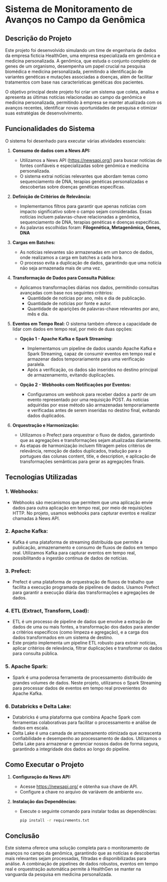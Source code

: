 # Sistema de Monitoramento de Avanços no Campo da Genômica

## Descrição do Projeto

Este projeto foi desenvolvido simulando um time de engenharia de dados da empresa ficticia HealthGen, uma empresa especializada em genômica e medicina personalizada. A genômica, que estuda o conjunto completo de genes de um organismo, desempenha um papel crucial na pesquisa biomédica e medicina personalizada, permitindo a identificação de variantes genéticas e mutações associadas a doenças, além de facilitar tratamentos com base nas características genéticas dos pacientes.

O objetivo principal deste projeto foi criar um sistema que coleta, analisa e apresenta as últimas notícias relacionadas ao campo da genômica e medicina personalizada, permitindo à empresa se manter atualizada com os avanços recentes, identificar novas oportunidades de pesquisa e otimizar suas estratégias de desenvolvimento.

## Funcionalidades do Sistema

O sistema foi desenhado para executar várias atividades essenciais:

1. **Consumo de dados com a News API:**
   - Utilizamos a News API (https://newsapi.org/) para buscar notícias de fontes confiáveis e especializadas sobre genômica e medicina personalizada.
   - O sistema extrai notícias relevantes que abordam temas como sequenciamento de DNA, terapias genéticas personalizadas e descobertas sobre doenças genéticas específicas.

2. **Definição de Critérios de Relevância:**
   - Implementamos filtros para garantir que apenas notícias com impacto significativo sobre o campo sejam consideradas. Essas notícias incluem palavras-chave relacionadas a genômica, sequenciamento de DNA, terapias genéticas e doenças específicas.
   - As palavras escolhidas foram: **Filogenética, Metagenômica, Genes, DNA**

3. **Cargas em Batches:**
   - As notícias relevantes são armazenadas em um banco de dados, onde realizamos a carga em batches a cada hora.
   - O processo evita a duplicação de dados, garantindo que uma notícia não seja armazenada mais de uma vez.

4. **Transformação de Dados para Consulta Pública:**
   - Aplicamos transformações diárias nos dados, permitindo consultas avançadas com base nos seguintes critérios:
     - Quantidade de notícias por ano, mês e dia de publicação.
     - Quantidade de notícias por fonte e autor.
     - Quantidade de aparições de palavras-chave relevantes por ano, mês e dia.

5. **Eventos em Tempo Real:**
   O sistema também oferece a capacidade de lidar com dados em tempo real, por meio de duas opções:

   - **Opção 1 - Apache Kafka e Spark Streaming:**
     - Implementamos um pipeline de dados usando Apache Kafka e Spark Streaming, capaz de consumir eventos em tempo real e armazenar dados temporariamente para uma verificação paralela.
     - Após a verificação, os dados são inseridos no destino principal de armazenamento, evitando duplicações.

   - **Opção 2 - Webhooks com Notificações por Eventos:**
     - Configuramos um webhook para receber dados a partir de um evento representado por uma requisição POST. As notícias adquiridas por esse método são armazenadas temporariamente e verificadas antes de serem inseridas no destino final, evitando dados duplicados.

6. **Orquestração e Harmonização:**
   - Utilizamos o Prefect para orquestrar o fluxo de dados, garantindo que as agregações e transformações sejam atualizadas diariamente.
   - As etapas de harmonização incluem filtragem pelos critérios de relevância, remoção de dados duplicados, tradução para o portugues das colunas content, title, e description, e aplicação de transformações semânticas para gerar as agregações finais.

## Tecnologias Utilizadas

### 1. **Webhooks:**
   - Webhooks são mecanismos que permitem que uma aplicação envie dados para outra aplicação em tempo real, por meio de requisições HTTP. No projeto, usamos webhooks para capturar eventos e realizar chamadas à News API.

### 2. **Apache Kafka:**
   - Kafka é uma plataforma de streaming distribuída que permite a publicação, armazenamento e consumo de fluxos de dados em tempo real. Utilizamos Kafka para capturar eventos em tempo real, possibilitando a ingestão contínua de dados de notícias.

### 3. **Prefect:**
   - Prefect é uma plataforma de orquestração de fluxos de trabalho que facilita a execução programada de pipelines de dados. Usamos Prefect para garantir a execução diária das transformações e agregações de dados.

### 4. **ETL (Extract, Transform, Load):**
   - ETL é um processo de pipeline de dados que envolve a extração de dados de uma ou mais fontes, a transformação dos dados para atender a critérios específicos (como limpeza e agregação), e a carga dos dados transformados em um sistema de destino.
   - Este projeto implementa um pipeline ETL robusto para extrair notícias, aplicar critérios de relevância, filtrar duplicações e transformar os dados para consulta pública.

### 5. **Apache Spark:**
   - Spark é uma poderosa ferramenta de processamento distribuído de grandes volumes de dados. Neste projeto, utilizamos o Spark Streaming para processar dados de eventos em tempo real provenientes do Apache Kafka.

### 6. **Databricks e Delta Lake:**
   - Databricks é uma plataforma que combina Apache Spark com ferramentas colaborativas para facilitar o processamento e análise de dados em escala.
   - Delta Lake é uma camada de armazenamento otimizada que acrescenta confiabilidade e desempenho ao processamento de dados. Utilizamos o Delta Lake para armazenar e gerenciar nossos dados de forma segura, garantindo a integridade dos dados ao longo do pipeline.

## Como Executar o Projeto

1. **Configuração da News API:**
   - Acesse https://newsapi.org/ e obtenha sua chave de API.
   - Configure a chave no arquivo de variávem de ambiente `env`.

2. **Instalação das Dependências:**
   - Execute o seguinte comando para instalar todas as dependências:
     ```bash
     pip install -r requirements.txt
     ```

## Conclusão

Este sistema oferece uma solução completa para o monitoramento de avanços no campo da genômica, garantindo que as notícias e descobertas mais relevantes sejam processadas, filtradas e disponibilizadas para análise. A combinação de pipelines de dados robustos, eventos em tempo real e orquestração automática permite à HealthGen se manter na vanguarda da pesquisa em medicina personalizada.
